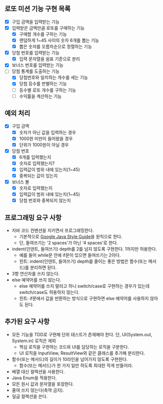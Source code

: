 ## 로또 미션 기능 구현 목록

- [x] 구입 금액을 입력받는 기능
- [x] 입력받은 금액만큼 로또를 구매하는 기능
    - [x] 구매할 개수를 구하는 기능
    - [x] 랜덤하게 1~45 사이의 숫자 6개를 뽑는 기능
    - [x] 뽑은 숫자를 오름차순으로 정렬하는 기능
- [x] 당첨 번호를 입력받는 기능
    - [x] 입력 문자열을 쉼표 기준으로 분리
- [x] 보너스 번호를 입력받는 기능
- [ ] 당첨 통계를 도출하는 기능
    - [x] 당첨번호와 일치하는 개수를 세는 기능
    - [x] 당첨 등수를 판별하는 기능
    - [ ] 등수별 로또 개수를 구하는 기능
    - [ ] 수익률을 계산하는 기능

## 예외 처리

- [x] 구입 금액
    - [x] 숫자가 아닌 값을 입력하는 경우
    - [x] 1000원 미만이 들어왔을 경우
    - [x] 단위가 1000원이 아닐 경우
- [x] 당첨 번호
    - [x] 6개를 입력했는지
    - [x] 숫자로 입력했는지?
    - [x] 입력값이 범위 내에 있는지(1~45)
    - [x] 중복되는 값이 있는지
- [x] 보너스 볼
    - [x] 숫자로 입력했는지
    - [x] 입력값이 범위 내에 있는지(1~45)
    - [x] 당첨 번호와 중복되지 않는지

## 프로그래밍 요구 사항

- 자바 코드 컨벤션을 지키면서 프로그래밍한다.
    - 기본적으로 [Google Java Style Guide](https://google.github.io/styleguide/javaguide.html)을 원칙으로 한다.
    - 단, 들여쓰기는 '2 spaces'가 아닌 '4 spaces'로 한다.
- indent(인덴트, 들여쓰기) depth를 2를 넘지 않도록 구현한다. 1까지만 허용한다.
    - 예를 들어 while문 안에 if문이 있으면 들여쓰기는 2이다.
    - 힌트: indent(인덴트, 들여쓰기) depth를 줄이는 좋은 방법은 함수(또는 메서드)를 분리하면 된다.
- 3항 연산자를 쓰지 않는다.
- else 예약어를 쓰지 않는다.
    - else 예약어를 쓰지 말라고 하니 switch/case로 구현하는 경우가 있는데 switch/case도 허용하지 않는다.
    - 힌트: if문에서 값을 반환하는 방식으로 구현하면 else 예약어를 사용하지 않아도 된다.

## 추가된 요구 사항

- 모든 기능을 TDD로 구현해 단위 테스트가 존재해야 한다. 단, UI(System.out, System.in) 로직은 제외
    - 핵심 로직을 구현하는 코드와 UI를 담당하는 로직을 구분한다.
    - UI 로직을 InputView, ResultView와 같은 클래스를 추가해 분리한다.
- 함수(또는 메서드)의 길이가 10라인을 넘어가지 않도록 구현한다.
    - 함수(또는 메서드)가 한 가지 일만 하도록 최대한 작게 만들어라.
- 배열 대신 컬렉션을 사용한다.
- Java Enum을 적용한다.
- 모든 원시 값과 문자열을 포장한다.
- 줄여 쓰지 않는다(축약 금지).
- 일급 컬렉션을 쓴다.
